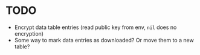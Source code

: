 # TODO

* Encrypt data table entries (read public key from env, `nil` does no encryption)
* Some way to mark data entries as downloaded? Or move them to a new table?


